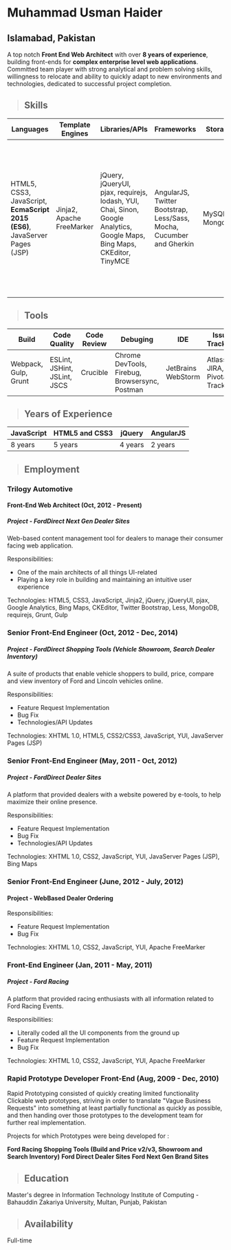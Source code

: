 
# Muhammad Usman Haider
## Islamabad, Pakistan

A top notch **Front End Web Architect** with over **8 years of experience**, building front-ends for **complex enterprise level web applications**. Committed team player with strong analytical and problem solving skills, willingness to relocate and ability to quickly adapt to new environments and technologies, dedicated to successful project completion.

> ## Skills

| Languages     | Template Engines | Libraries/APIs | Frameworks | Storage | Paradigms | Platforms | Backend Familiarity |
| ------------- | ---------------- | -------------- | ---------- | ------- | --------- | --------- | ------------------- |
| HTML5, CSS3, JavaScript, **EcmaScript 2015 (ES6)**, JavaServer Pages (JSP) | Jinja2, Apache FreeMarker | jQuery, jQueryUI, pjax, requirejs, lodash, YUI, Chai, Sinon, Google Analytics, Google Maps, Bing Maps, CKEditor, TinyMCE | AngularJS, Twitter Bootstrap, Less/Sass, Mocha, Cucumber and Gherkin | MySQL, MongoDB | Agile Software Development, Asynchronous Programming, Behavior-driven Development (BDD), Cross Browser Complaint, Continuous Integration, Functional programming, MVC/MVVM, Responsive Web Design, Test Driven Development(TDD) | Windows | NodeJS, Python, Java, PHP |

> ## Tools

| Build         | Code Quality     | Code Review    | Debuging   | IDE     | Issue Tracking | Package Manager | Project Management/Wiki | Project Scaffolding | Transpilation | Version Control |
| ------------- | ---------------- | -------------- | ---------- | ------- | -------------- | --------------- | ----------------------- | ------------------- | ------------- | --------------- |
| Webpack, Gulp, Grunt | ESLint, JSHint, JSLint, JSCS | Crucible | Chrome DevTools, Firebug, Browsersync, Postman | JetBrains WebStorm | Atlassian JIRA, Pivotal Tracker | Bower, NPM | Google Docs, Confluence | YEOMAN | Babel | Git, Subversion |


> ## Years of Experience

| JavaScript | HTML5 and CSS3 | jQuery  | AngularJS |
| ---------- | -------------- | ------- | --------- |
| 8 years | 5 years | 4 years | 2 years |

> ## Employment

### Trilogy Automotive

#### Front-End Web Architect (Oct, 2012 - Present)

##### Project - FordDirect Next Gen Dealer Sites

Web-based content management tool for dealers to manage their consumer facing web application.

Responsibilities:

- One of the main architects of all things UI-related
- Playing a key role in building and maintaining an intuitive user experience

Technologies: HTML5, CSS3, JavaScript, Jinja2, jQuery, jQueryUI, pjax, Google Analytics, Bing Maps, CKEditor, Twitter Bootstrap, Less, MongoDB, requirejs, Grunt, Gulp 

### Senior Front-End Engineer (Oct, 2012 - Dec, 2014)
    
##### Project - FordDirect Shopping Tools (Vehicle Showroom, Search Dealer Inventory)
A suite of products that enable vehicle shoppers to build, price, compare and view inventory of Ford and Lincoln vehicles online.

Responsibilities:

- Feature Request Implementation
- Bug Fix
- Technologies/API Updates

Technologies: XHTML 1.0, HTML5, CSS2/CSS3, JavaScript, YUI, JavaServer Pages (JSP)

### Senior Front-End Engineer (May, 2011 - Oct, 2012)

##### Project - FordDirect Dealer Sites

A platform that provided dealers with a website powered by e-tools, to help maximize their online presence.
 
 Responsibilities:
 
 - Feature Request Implementation
 - Bug Fix
 - Technologies/API Updates
 
 Technologies: XHTML 1.0, CSS2, JavaScript, YUI, JavaServer Pages (JSP), Bing Maps

### Senior Front-End Engineer (June, 2012 - July, 2012)

#### Project - WebBased Dealer Ordering

 Responsibilities:
 
 - Feature Request Implementation
 - Bug Fix
 
Technologies: XHTML 1.0, CSS2, JavaScript, YUI, Apache FreeMarker

### Front-End Engineer (Jan, 2011 - May, 2011)

##### Project - Ford Racing

A platform that provided racing enthusiasts with all information related to Ford Racing Events.

 Responsibilities:
 
 - Literally coded all the UI components from the ground up 
 - Feature Request Implementation
 - Bug Fix
 
Technologies: XHTML 1.0, CSS2, JavaScript, YUI, Apache FreeMarker
    
### Rapid Prototype Developer Front-End (Aug, 2009 - Dec, 2010)

Rapid Prototyping consisted of quickly creating limited functionality Clickable web prototypes, striving in order to translate "Vague Business Requests" into something at least partially functional as quickly as possible, and then handing over those prototypes to the development team for further real implementation.

Projects for which Prototypes were being developed for :

**Ford Racing**
**Shopping Tools (Build and Price v2/v3, Showroom and Search Inventory)**
**Ford Direct Dealer Sites**
**Ford Next Gen Brand Sites**

> ## Education

Master's degree in Information Technology
Institute of Computing - Bahauddin Zakariya University, Multan, Punjab, Pakistan

> ## Availability

Full-time